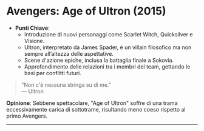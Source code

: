 # Avengers: Age of Ultron (2015)

- **Punti Chiave**: 
  - Introduzione di nuovi personaggi come Scarlet Witch, Quicksilver e Visione.
  - Ultron, interpretato da James Spader, è un villain filosofico ma non sempre all’altezza delle aspettative.
  - Scene d'azione epiche, inclusa la battaglia finale a Sokovia.
  - Approfondimento delle relazioni tra i membri del team, gettando le basi per conflitti futuri.

> "Non c'è nessuna stringa su di me."  
> — Ultron

**Opinione**: Sebbene spettacolare, "Age of Ultron" soffre di una trama eccessivamente carica di sottotrame, risultando meno coeso rispetto al primo Avengers.

---
